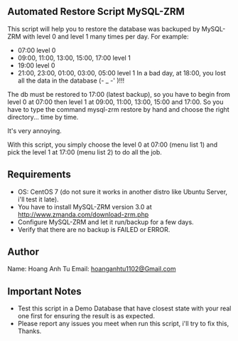 ## Automated Restore Script MySQL-ZRM
This script will help you to restore the database was backuped by MySQL-ZRM with level 0 and level 1 many times per day. For example:
+ 07:00 level 0
+ 09:00, 11:00, 13:00, 15:00, 17:00 level 1
+ 19:00 level 0
+ 21:00, 23:00, 01:00, 03:00, 05:00 level 1
In a bad day, at 18:00, you lost all the data in the database (- _  -' )!!!

The db must be restored to 17:00 (latest backup), so you have to begin from level 0 at 07:00 then level 1 at 09:00, 11:00, 13:00, 15:00 and 17:00. So you have to type the command mysql-zrm restore by hand and choose the right directory... time by time. 

It's very annoying.

With this script, you simply choose the level 0 at 07:00 (menu list 1) and pick the level 1 at 17:00 (menu list 2) to do all the job.

## Requirements
- OS: CentOS 7 (do not sure it works in another distro like Ubuntu Server, i'll test it late).
- You have to install MySQL-ZRM version 3.0 at http://www.zmanda.com/download-zrm.php
- Configure MySQL-ZRM and let it run/backup for a few days.
- Verify that there are no backup is FAILED or ERROR.

## Author
Name: Hoang Anh Tu
Email: hoanganhtu1102@Gmail.com

## Important Notes
- Test this script in a Demo Database that have closest state with your real one first for ensuring the result is as expected.
- Please report any issues you meet when run this script, i'll try to fix this, Thanks.
